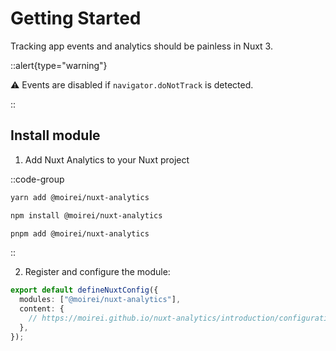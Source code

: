 # Getting Started

Tracking app events and analytics should be painless in Nuxt 3.

::alert{type="warning"}

⚠️ Events are disabled if `navigator.doNotTrack` is detected.

::

## Install module

1. Add Nuxt Analytics to your Nuxt project

::code-group

```bash [yarn]
yarn add @moirei/nuxt-analytics
```

```bash [npm]
npm install @moirei/nuxt-analytics
```

```bash [pnpm]
pnpm add @moirei/nuxt-analytics
```

::

2. Register and configure the module:

```typescript [nuxt.config.ts]
export default defineNuxtConfig({
  modules: ["@moirei/nuxt-analytics"],
  content: {
    // https://moirei.github.io/nuxt-analytics/introduction/configuration
  },
});
```

